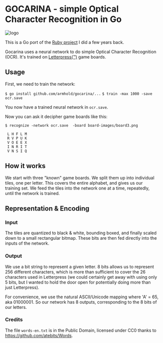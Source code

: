 # GOCARINA - simple Optical Character Recognition in Go

![logo](https://github.com/armhold/gocarina/blob/master/gocarina-logo.png "gocarina Logo")

This is a Go port of the [Ruby project](https://github.com/armhold/ocarina) I did a few years back.

Gocarina uses a neural network to do simple Optical Character Recognition (OCR).
It's trained on [Letterpress(™)](http://www.atebits.com/letterpress) game boards.

## Usage

First, we need to train the network:

`$ go install github.com/armhold/gocarina/...`
`$ train -max 1000 -save ocr.save`

You now have a trained neural network in `ocr.save`.

Now you can ask it decipher game boards like this:

`$ recognize -network ocr.save  -board board-images/board3.png`
```
 L H F L M
 R V P U K
 V O E E X
 I N R I T
 V N S I Q
```


## How it works

We start with three "known" game boards. We split them up into individual tiles, one per letter.
This covers the entire alphabet, and gives us our training set. We feed the tiles into the network one at a time,
repeatedly, until the network is trained.


## Representation & Encoding

### Input

The tiles are quantized to black & white, bounding boxed, and finally scaled down to a small rectangular bitmap.
These bits are then fed directly into the inputs of the network.


### Output

We use a bit string to represent a given letter. 8 bits allows us to represent 256 different characters, which is
more than sufficient to cover the 26 characters used in Letterpress (we could certainly get away with using only
5 bits, but I wanted to hold the door open for potentially doing more than just Letterpress).

For convenience, we use the natural ASCII/Unicode mapping where 'A' = 65, aka 01000001. So our network has 8
outputs, corresponding to the 8 bits of our letters.


###  Credits

The file `words-en.txt` is in the Public Domain, licensed under CC0 thanks to https://github.com/atebits/Words.

